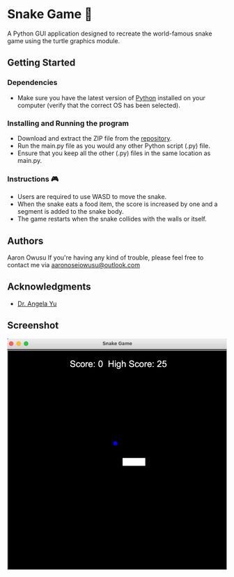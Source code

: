 # Snake Game 🐍

A Python GUI application designed to recreate the world-famous snake game using the turtle graphics module.


## Getting Started

### Dependencies

* Make sure you have the latest version of [Python](https://www.python.org/downloads/) installed on your computer (verify that the correct OS has been selected). 


### Installing and Running the program

* Download and extract the ZIP file from the [repository](https://github.com/aaronowusu/snake_game.git).
* Run the main.py file as you would any other Python script (.py) file.
* Ensure that you keep all the other (.py) files in the same location as main.py.

### Instructions 🎮

* Users are required to use WASD to move the snake.
* When the snake eats a food item, the score is increased by one and a segment is added to the snake body.
* The game restarts when the snake collides with the walls or itself.


## Authors

Aaron Owusu
If you're having any kind of trouble, please feel free to contact me via aaronoseiowusu@outlook.com

## Acknowledgments
* [Dr. Angela Yu](https://twitter.com/yu_angela?lang=en)

## Screenshot
![Screenshot](Gameplay.png)
